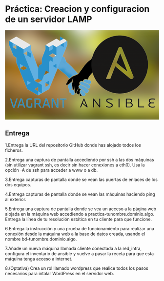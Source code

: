 # Práctica: Creacion y configuracion de un servidor LAMP


![texto cualquiera por si no carga la imagen](1)

## Entrega

1.Entrega la URL del repositorio GitHub donde has alojado todos los ficheros.


2.Entrega una captura de pantalla accediendo por ssh a las dos máquinas (sin utilizar vagrant ssh, es decir sin hacer conexiones a eth0). Usa la opción -A de ssh para acceder a www o a db.


3.Entrega capturas de pantalla donde se vean las puertas de enlaces de los dos equipos.


4.Entrega capturas de pantalla donde se vean las máquinas haciendo ping al exterior.


5.Entrega una captura de pantalla donde se vea un acceso a la página web alojada en la máquina web accediendo a practica-tunombre.dominio.algo. Entrega la línea de tu resolución estática en tu cliente para que funcione.


6.Entrega la instrucción y una prueba de funcionamiento para realizar una conexión desde la máquina web a la base de datos creada, usando el nombre bd-tunombre.dominio.algo.


7.Añade un nueva máquina llamada cliente conectada a la red_intra, configura el inventario de ansible y vuelve a pasar la receta para que esta máquina tenga acceso a internet.


8.(Optativa) Crea un rol llamado wordpress que realice todos los pasos necesarios para intalar WordPress en el servidor web.
